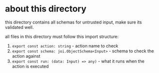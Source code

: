 # about this directory

this directory contains all schemas for untrusted input, make sure its validated well.

all files in this directory must follow this import structure:
 1. `export const action: string` - action name to check
 2. `export const schema: joi.ObjectSchema<Input>` - schema to check the action against
 3. `export const run: (data: Input) => any)` - what it runs when the action is executed
